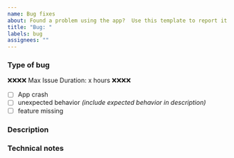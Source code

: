 ```yaml
---
name: Bug fixes
about: Found a problem using the app?  Use this template to report it
title: "Bug: "
labels: bug
assignees: ""
---
```


### Type of bug

❌❌❌❌ Max Issue Duration: x hours ❌❌❌❌

- [ ] App crash
- [ ] unexpected behavior _(include expected behavior in description)_
- [ ] feature missing

### Description

### Technical notes
